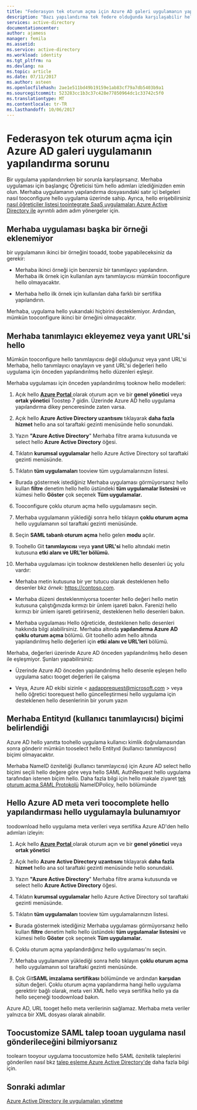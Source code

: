 ```yaml
---
title: "Federasyon tek oturum açma için Azure AD galeri uygulamanın yapılandırma aaaProblem | Microsoft Docs"
description: "Bazı yapılandırma tek federe olduğunda karşılaşabilir hello yaygın sorunları ele hello Azure AD uygulama galerisinde listelenen uygulamalar için SAML kullanarak oturum"
services: active-directory
documentationcenter: 
author: ajamess
manager: femila
ms.assetid: 
ms.service: active-directory
ms.workload: identity
ms.tgt_pltfrm: na
ms.devlang: na
ms.topic: article
ms.date: 07/11/2017
ms.author: asteen
ms.openlocfilehash: 2ae1e511bd49b19159e1ab83cf79a7db5403b9a1
ms.sourcegitcommit: 523283cc1b3c37c428e77850964dc1c33742c5f0
ms.translationtype: MT
ms.contentlocale: tr-TR
ms.lasthandoff: 10/06/2017
---
```

# <a name="problem-configuring-federated-single-sign-on-for-an-azure-ad-gallery-application"></a>Federasyon tek oturum açma için Azure AD galeri uygulamanın yapılandırma sorunu

Bir uygulama yapılandırırken bir sorunla karşılaşırsanız. Merhaba uygulaması için başlangıç Öğreticisi tüm hello adımları izlediğinizden emin olun. Merhaba uygulamanın yapılandırma dosyasındaki satır içi belgeleri nasıl tooconfigure hello uygulama üzerinde sahip. Ayrıca, hello erişebilirsiniz [nasıl öğreticiler listesi toointegrate SaaS uygulamaları Azure Active Directory ile](https://azure.microsoft.com/documentation/articles/active-directory-saas-tutorial-list/) ayrıntılı adım adım yönergeler için.

## <a name="cant-add-another-instance-of-hello-application"></a>Merhaba uygulaması başka bir örneği eklenemiyor

bir uygulamanın ikinci bir örneğini tooadd, toobe yapabileceksiniz da gerekir:

-   Merhaba ikinci örneği için benzersiz bir tanımlayıcı yapılandırın. Merhaba ilk örnek için kullanılan aynı tanımlayıcısı mümkün tooconfigure hello olmayacaktır.

-   Merhaba hello ilk örnek için kullanılan daha farklı bir sertifika yapılandırın.

Merhaba, uygulama hello yukarıdaki hiçbirini desteklemiyor. Ardından, mümkün tooconfigure ikinci bir örneğini olmayacaktır.

## <a name="cant-add-hello-identifier-or-hello-reply-url"></a>Merhaba tanımlayıcı ekleyemez veya yanıt URL'si hello

Mümkün tooconfigure hello tanımlayıcısı değil olduğunuz veya yanıt URL'si Merhaba, hello tanımlayıcı onaylayın ve yanıt URL'si değerleri hello uygulama için önceden yapılandırılmış hello düzenleri eşleşir.

Merhaba uygulaması için önceden yapılandırılmış tooknow hello modelleri:

1.  Açık hello [ **Azure Portal** ](https://portal.azure.com/) olarak oturum açın ve bir **genel yönetici** veya **ortak yönetici** Toostep 7 gidin. Üzerinde Azure AD hello uygulama yapılandırma dikey penceresinde zaten varsa.

2.  Açık hello **Azure Active Directory uzantısını** tıklayarak **daha fazla hizmet** hello ana sol taraftaki gezinti menüsünde hello sonundaki.

3.  Yazın **"Azure Active Directory**" Merhaba filtre arama kutusunda ve select hello **Azure Active Directory** öğesi.

4.  Tıklatın **kurumsal uygulamalar** hello Azure Active Directory sol taraftaki gezinti menüsünde.

5.  Tıklatın **tüm uygulamaları** tooview tüm uygulamalarınızın listesi.

   * Burada göstermek istediğiniz Merhaba uygulaması görmüyorsanız hello kullan **filtre** denetim hello hello üstündeki **tüm uygulamalar listesini** ve kümesi hello **Göster** çok seçenek **Tüm uygulamalar.**

6.  Tooconfigure çoklu oturum açma hello uygulamasını seçin.

7.  Merhaba uygulamanın yüklediği sonra hello tıklayın **çoklu oturum açma** hello uygulamanın sol taraftaki gezinti menüsünde.

8.  Seçin **SAML tabanlı oturum açma** hello gelen **modu** açılır.

9.  Toohello Git **tanımlayıcısı** veya **yanıt URL'si** hello altındaki metin kutusuna **etki alanı ve URL'ler bölümü.**

10. Merhaba uygulaması için tooknow desteklenen hello desenleri üç yolu vardır:

   * Merhaba metin kutusuna bir yer tutucu olarak desteklenen hello desenler bkz *örnek:* <https://contoso.com>.

   * Merhaba düzeni desteklenmiyorsa tooenter hello değeri hello metin kutusuna çalıştığınızda kırmızı bir ünlem işareti bakın. Farenizi hello kırmızı bir ünlem işareti getirirseniz, desteklenen hello desenleri bakın.

   * Merhaba uygulaması Hello öğreticide, desteklenen hello desenleri hakkında bilgi alabilirsiniz. Merhaba altında **yapılandırma Azure AD çoklu oturum açma** bölümü. Git toohello adım hello altında yapılandırılmış hello değerleri için **etki alanı ve URL'leri** bölümü.

Merhaba, değerleri üzerinde Azure AD önceden yapılandırılmış hello desen ile eşleşmiyor. Şunları yapabilirsiniz:

-   Üzerinde Azure AD önceden yapılandırılmış hello desenle eşleşen hello uygulama satıcı tooget değerleri ile çalışma

-   Veya, Azure AD ekibi sizinle < aadapprequest@microsoft.com > veya hello öğretici toorequest hello güncelleştirmesi hello uygulama için desteklenen hello desenlerinin bir yorum yazın

## <a name="where-do-i-set-hello-entityid-user-identifier-format"></a>Merhaba Entityıd (kullanıcı tanımlayıcısı) biçimi belirlendiği

Azure AD hello yanıtta toohello uygulama kullanıcı kimlik doğrulamasından sonra gönderir mümkün tooselect hello Entityıd (kullanıcı tanımlayıcısı) biçimi olmayacaktır.

Merhaba NameID özniteliği (kullanıcı tanımlayıcısı) için Azure AD select hello biçimi seçili hello değere göre veya hello SAML AuthRequest hello uygulama tarafından istenen biçim hello. Daha fazla bilgi için hello makale ziyaret [tek oturum açma SAML Protokolü](https://docs.microsoft.com/azure/active-directory/develop/active-directory-single-sign-on-protocol-reference#authnrequest) NameIDPolicy, hello bölümünde

## <a name="cant-find-hello-azure-ad-metadata-toocomplete-hello-configuration-with-hello-application"></a>Hello Azure AD meta veri toocomplete hello yapılandırması hello uygulamayla bulunamıyor

toodownload hello uygulama meta verileri veya sertifika Azure AD'den hello adımları izleyin:

1.  Açık hello [ **Azure Portal** ](https://portal.azure.com/) olarak oturum açın ve bir **genel yönetici** veya **ortak yönetici**

2.  Açık hello **Azure Active Directory uzantısını** tıklayarak **daha fazla hizmet** hello ana sol taraftaki gezinti menüsünde hello sonundaki.

3.  Yazın **"Azure Active Directory**" Merhaba filtre arama kutusunda ve select hello **Azure Active Directory** öğesi.

4.  Tıklatın **kurumsal uygulamalar** hello Azure Active Directory sol taraftaki gezinti menüsünde.

5.  Tıklatın **tüm uygulamaları** tooview tüm uygulamalarınızın listesi.

   * Burada göstermek istediğiniz Merhaba uygulaması görmüyorsanız hello kullan **filtre** denetim hello hello üstündeki **tüm uygulamalar listesini** ve kümesi hello **Göster** çok seçenek **Tüm uygulamalar.**

6.  Çoklu oturum açma yapılandırdığınız hello uygulaması'nı seçin.

7.  Merhaba uygulamanın yüklediği sonra hello tıklayın **çoklu oturum açma** hello uygulamanın sol taraftaki gezinti menüsünde.

8.  Çok Git**SAML imzalama sertifikası** bölümünde ve ardından **karşıdan** sütun değeri. Çoklu oturum açma yapılandırma hangi hello uygulama gerektirir bağlı olarak, meta veri XML hello veya sertifika hello ya da hello seçeneği toodownload bakın.

Azure AD, URL tooget hello meta verilerinin sağlamaz. Merhaba meta veriler yalnızca bir XML dosyası olarak alınabilir.

## <a name="dont-know-how-toocustomize-saml-claims-sent-tooan-application"></a>Toocustomize SAML talep tooan uygulama nasıl gönderileceğini bilmiyorsanız

toolearn tooyour uygulama toocustomize hello SAML öznitelik taleplerini gönderilen nasıl bkz [talep eşleme Azure Active Directory'de](https://docs.microsoft.com/azure/active-directory/active-directory-claims-mapping) daha fazla bilgi için.

## <a name="next-steps"></a>Sonraki adımlar
[Azure Active Directory ile uygulamaları yönetme](active-directory-enable-sso-scenario.md)
